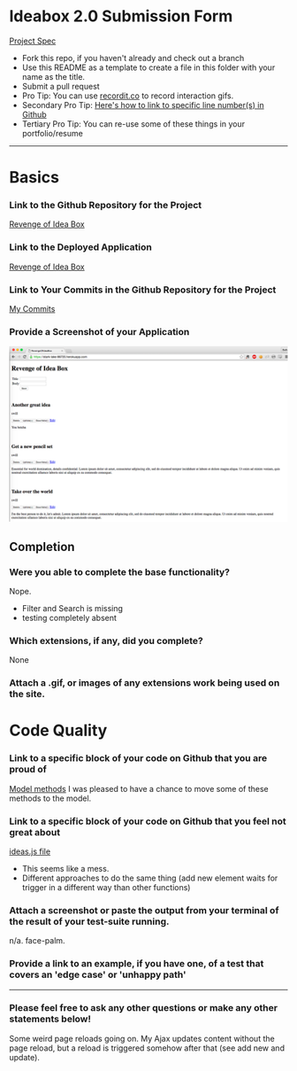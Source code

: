 # Ideabox 2.0 Submission Form
[Project Spec](https://github.com/turingschool/curriculum/blob/master/source/projects/revenge_of_idea_box.markdown)

* Fork this repo, if you haven't already and check out a branch
* Use this README as a template to create a file in this folder with your name as the title.
* Submit a pull request
* Pro Tip: You can use [recordit.co](http://recordit.co/) to record interaction gifs.
* Secondary Pro Tip: [Here's how to link to specific line number(s) in Github](http://stackoverflow.com/questions/23821235/how-to-link-to-specific-line-number-on-github)
* Tertiary Pro Tip: You can re-use some of these things in your portfolio/resume

------

# Basics

### Link to the Github Repository for the Project
[Revenge of Idea Box](https://github.com/bethsebian/revenge_of_idea_box)

### Link to the Deployed Application
[Revenge of Idea Box](https://stark-lake-86720.herokuapp.com/)

### Link to Your Commits in the Github Repository for the Project
[My Commits](https://github.com/bethsebian/revenge_of_idea_box/commits/master)

### Provide a Screenshot of your Application
![ideabox](images/beth_sebian_screenshot.png)


## Completion

### Were you able to complete the base functionality?
Nope.  
* Filter and Search is missing
* testing completely absent

### Which extensions, if any, did you complete?
None  

### Attach a .gif, or images of any extensions work being used on the site.

# Code Quality

### Link to a specific block of your code on Github that you are proud of
[Model methods](https://github.com/bethsebian/revenge_of_idea_box/blob/master/app/models/idea.rb)
I was pleased to have a chance to move some of these methods to the model.

### Link to a specific block of your code on Github that you feel not great about
[ideas.js file](https://github.com/bethsebian/revenge_of_idea_box/blob/master/app/assets/javascripts/ideas.js)
* This seems like a mess.
* Different approaches to do the same thing (add new element waits for trigger in a different way than other functions)

### Attach a screenshot or paste the output from your terminal of the result of your test-suite running.
n/a. face-palm.  

### Provide a link to an example, if you have one, of a test that covers an 'edge case' or 'unhappy path'

-----

### Please feel free to ask any other questions or make any other statements below!
Some weird page reloads going on. My Ajax updates content without the page reload, but a reload is triggered somehow after that (see add new and update).
